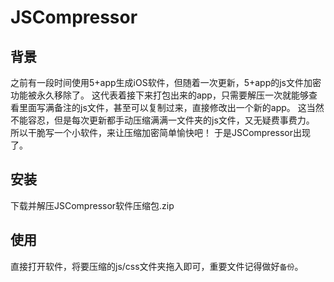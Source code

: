 # JSCompressor
背景
----
之前有一段时间使用5+app生成iOS软件，但随着一次更新，5+app的js文件加密功能被永久移除了。
这代表着接下来打包出来的app，只需要解压一次就能够查看里面写满备注的js文件，甚至可以复制过来，直接修改出一个新的app。
这当然不能容忍，但是每次更新都手动压缩满满一文件夹的js文件，又无疑费事费力。
所以干脆写一个小软件，来让压缩加密简单愉快吧！
于是JSCompressor出现了。

安装
----
下载并解压JSCompressor软件压缩包.zip

使用
----
直接打开软件，将要压缩的js/css文件夹拖入即可，重要文件记得做好`备份`。
